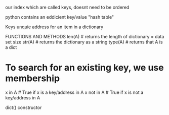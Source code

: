 





our index which are called keys, doesnt need to be ordered 

python contains an eddicient key/value "hash table"

Keys unquie address for an item in a dictionary

FUNCTIONS AND METHODS
len(A) # returns the length of dictionary = data set size
str(A) # returns the dictionary as a string
type(A) # returns that A is a dict
# To search for an existing key, we use membership
x in A # True if x is a key/address in A
x not in A # True if x is not a key/address in A


dict() constructor 
